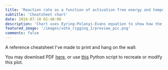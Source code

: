 ```yaml
---
title: 'Reaction rate as a function of activation free energy and temperature'
subtitle: 'Cheatsheet chart'
date: 2018-07-10 02:48:00
description: 'Chart uses Eyring-Polanyi-Evans equation to show how the half-life of a reaction depends on activation free energy and temperature'
featured_image: '/images/vote_rigging_1/preview_pic.png'
comments: false
---
```


[//]: # ("Смотрите внимательно, внучата, как ваш дедуля сейчас заменит единичку на нолик и тем самым разрушит целую галактическую империю одним махом." — Рик Санчез)


A reference cheatsheet I've made to print and hang on the wall:

You may download PDF [here](https://github.com/yaroslavsobolev/reaction-barriers-and-time-chart/blob/main/eyring_landscape.pdf), or use [this](https://github.com/yaroslavsobolev/reaction-barriers-and-time-chart/blob/main/make_the_chart.py) Python script to recreate or modify this plot.
